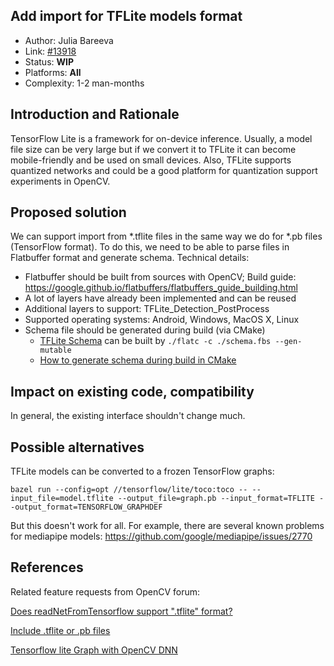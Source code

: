 ## Add import for TFLite models format

* Author: Julia Bareeva
* Link: [#13918](https://github.com/opencv/opencv/issues/13918)
* Status: **WIP**
* Platforms: **All**
* Complexity: 1-2 man-months

## Introduction and Rationale
TensorFlow Lite is a framework for on-device inference. Usually, a model file size can be very large but if we convert it to TFLite it can become mobile-friendly and be used on small devices. Also, TFLite supports quantized networks and could be a good platform for quantization support experiments in OpenCV.

## Proposed solution
We can support import from *.tflite files in the same way we do for *.pb files (TensorFlow format). To do this, we need to be able to parse files in Flatbuffer format and generate schema.
Technical details:
- Flatbuffer should be built from sources with OpenCV; Build guide: https://google.github.io/flatbuffers/flatbuffers_guide_building.html
- A lot of layers have already been implemented and can be reused
- Additional layers to support: TFLite_Detection_PostProcess
- Supported operating systems: Android, Windows, MacOS X, Linux
- Schema file should be generated during build (via CMake)
    - [TFLite Schema](https://github.com/tensorflow/tensorflow/blob/master/tensorflow/lite/schema/schema.fbs) can be built by
     `./flatc -c ./schema.fbs --gen-mutable`
    - [How to generate schema during build in CMake](https://github.com/google/flatbuffers/issues/5548)

## Impact on existing code, compatibility

In general, the existing interface shouldn't change much.

## Possible alternatives
TFLite models can be converted to a frozen TensorFlow graphs:

```bazel run --config=opt //tensorflow/lite/toco:toco -- --input_file=model.tflite --output_file=graph.pb --input_format=TFLITE --output_format=TENSORFLOW_GRAPHDEF```

But this doesn't work for all. For example, there are several known problems for mediapipe models: https://github.com/google/mediapipe/issues/2770

## References

Related feature requests from OpenCV forum:

[Does readNetFromTensorflow support ".tflite" format?](https://answers.opencv.org/question/209280/does-readnetfromtensorflow-support-tflite-format/)

[Include .tflite or .pb files](https://forum.opencv.org/t/include-tflite-or-pb-files/3966)

[Tensorflow lite Graph with OpenCV DNN](https://answers.opencv.org/question/213204/tensorflow-lite-graph-with-opencv-dnn/)

